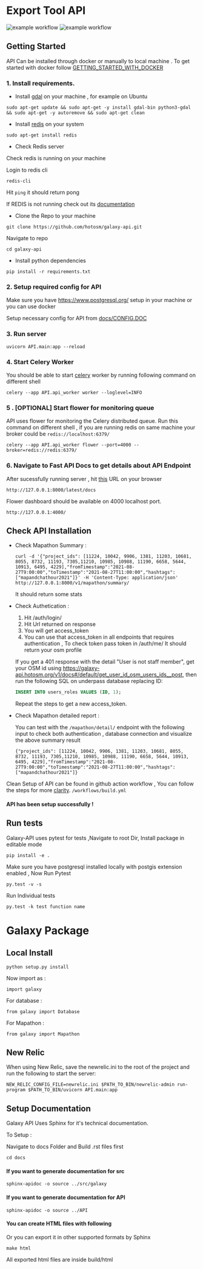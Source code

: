 # Export Tool API
![example workflow](https://github.com/hotosm/galaxy-api/actions/workflows/Unit-Test.yml/badge.svg)
![example workflow](https://github.com/hotosm/galaxy-api/actions/workflows/locust.yml/badge.svg)

## Getting Started

API Can be installed through docker or manually to local machine .
To get started with docker follow [GETTING_STARTED_WITH_DOCKER](/docs/GETTING_STARTED_WITH_DOCKER.md)
### 1. Install requirements.

- Install [gdal](https://gdal.org/index.html) on your machine , for example on Ubuntu

```
sudo apt-get update && sudo apt-get -y install gdal-bin python3-gdal && sudo apt-get -y autoremove && sudo apt-get clean

```
- Install [redis](https://redis.io/docs/getting-started/installation/) on your system

```
sudo apt-get install redis
```

- Check Redis server

Check redis is running on your machine

Login to redis cli

```
redis-cli
```

Hit ```ping``` it should return pong

If REDIS is not running check out its [documentation](https://redis.io/docs/getting-started/)

- Clone the Repo to your machine

```
git clone https://github.com/hotosm/galaxy-api.git
```

Navigate to repo

```
cd galaxy-api
```

- Install python dependencies

```
pip install -r requirements.txt
```

### 2. Setup required config for API

Make sure you have https://www.postgresql.org/ setup in your machine or you can use docker 

Setup necessary config for API from [docs/CONFIG.DOC](/docs/CONFIG_DOC.md)

### 3. Run server

```
uvicorn API.main:app --reload
```

### 4. Start Celery Worker
You should be able to start [celery](https://docs.celeryq.dev/en/stable/getting-started/first-steps-with-celery.html#running-the-celery-worker-server) worker  by running following command on different shell

```
celery --app API.api_worker worker --loglevel=INFO
```

### 5 . [OPTIONAL] Start flower for monitoring queue

API uses flower for monitoring the Celery distributed queue. Run this command on different shell , if you are running redis on same machine your broker could be ```redis://localhost:6379/```

```
celery --app API.api_worker flower --port=4000 --broker=redis://redis:6379/
```

### 6. Navigate to Fast API Docs to get details about API Endpoint

After sucessfully running server , hit [this](http://127.0.0.1:8000/latest/docs) URL on your browser

```
http://127.0.0.1:8000/latest/docs
```

Flower dashboard should be available on 4000 localhost port.

```
http://127.0.0.1:4000/
```

## Check API Installation
- Check Mapathon Summary :

  ```
  curl -d '{"project_ids": [11224, 10042, 9906, 1381, 11203, 10681, 8055, 8732, 11193, 7305,11210, 10985, 10988, 11190, 6658, 5644, 10913, 6495, 4229],"fromTimestamp":"2021-08-27T9:00:00","toTimestamp":"2021-08-27T11:00:00","hashtags": ["mapandchathour2021"]}' -H 'Content-Type: application/json' http://127.0.0.1:8000/v1/mapathon/summary/
  ```
    It should return some stats

- Check Authetication :

  1. Hit /auth/login/
  2. Hit Url returned on response
  3. You will get access_token
  4. You can use that access_token in all endpoints that requires authentication , To check token pass token in /auth/me/ It should return your osm profile

  If you get a 401 response with the detail "User is not staff member", get your OSM id using https://galaxy-api.hotosm.org/v1/docs#/default/get_user_id_osm_users_ids__post, then run the following SQL on underpass database replacing ID:

  ```sql
  INSERT INTO users_roles VALUES (ID, 1);
  ```

  Repeat the steps to get a new access_token.


- Check Mapathon detailed report :

  You can test  with the `/mapathon/detail/` endpoint  with the following input to check both authentication , database connection and visualize the above summary result

  ```
  {"project_ids": [11224, 10042, 9906, 1381, 11203, 10681, 8055, 8732, 11193, 7305,11210, 10985, 10988, 11190, 6658, 5644, 10913, 6495, 4229],"fromTimestamp":"2021-08-27T9:00:00","toTimestamp":"2021-08-27T11:00:00","hashtags": ["mapandchathour2021"]}
  ```

Clean Setup of API can be found in github action workflow , You can follow the steps for more [clarity](/.github/workflows/build.yml).  ```/workflows/build.yml```

#### API has been setup successfully !


## Run tests

Galaxy-API uses pytest for tests ,Navigate to root Dir, Install package in editable mode


```
pip install -e .
```


Make sure you have postgresql installed locally with postgis extension enabled , Now Run Pytest


```
py.test -v -s
```


Run Individual tests

```
py.test -k test function name
```


# Galaxy Package

## Local Install


```
python setup.py install
```

Now import as :

```import galaxy```

For database :

```from galaxy import Database```

For Mapathon :

```from galaxy import Mapathon```

## New Relic
When using New Relic, save the newrelic.ini to the root of the project and run the following to start the server:

```NEW_RELIC_CONFIG_FILE=newrelic.ini $PATH_TO_BIN/newrelic-admin run-program $PATH_TO_BIN/uvicorn API.main:app```

## Setup Documentation

Galaxy API Uses Sphinx for it's technical documentation.

To Setup  :

Navigate to docs Folder and Build .rst files first

``` cd docs ```
#### If you want to generate documentation for src
``` sphinx-apidoc -o source ../src/galaxy ```
#### If you want to generate documentation for API
``` sphinx-apidoc -o source ../API ```

#### You can create HTML files with following
Or you can export it in other supported formats by Sphinx

``` make html ```

All exported html files are inside build/html
